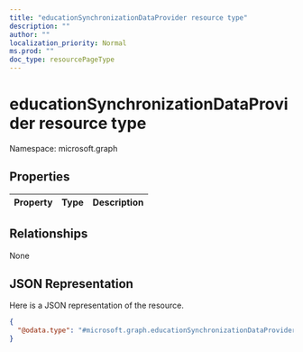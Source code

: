 ```yaml
---
title: "educationSynchronizationDataProvider resource type"
description: ""
author: ""
localization_priority: Normal
ms.prod: ""
doc_type: resourcePageType
---
```


# educationSynchronizationDataProvider resource type


Namespace: microsoft.graph



## Properties
|Property|Type|Description|
|:---|:---|:---|

## Relationships
None

## JSON Representation
Here is a JSON representation of the resource.
<!-- {
  "blockType": "resource",
  "@odata.type": "microsoft.graph.educationSynchronizationDataProvider"
}
-->
``` json
{
  "@odata.type": "#microsoft.graph.educationSynchronizationDataProvider"
}
```

